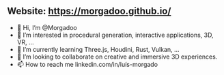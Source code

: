 ## Website: https://morgadoo.github.io/

- 👋 Hi, I’m @Morgadoo
- 👀 I’m interested in procedural generation, interactive applications, 3D, VR, ...
- 🌱 I’m currently learning Three.js, Houdini, Rust, Vulkan, ...
- 💞️ I’m looking to collaborate on creative and immersive 3D experiences.
- 📫 How to reach me linkedin.com/in/luís-morgado

<!---
Morgadoo/Morgadoo is a ✨ special ✨ repository because its `README.md` (this file) appears on your GitHub profile.
You can click the Preview link to take a look at your changes.
--->
